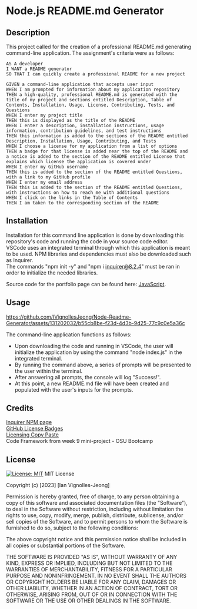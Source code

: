 # Node.js README.md Generator

## Description

This project called for the creation of a professional README.md generating command-line application. The assignment's criteria were as follows: 

```
AS A developer
I WANT a README generator
SO THAT I can quickly create a professional README for a new project
```
```
GIVEN a command-line application that accepts user input
WHEN I am prompted for information about my application repository
THEN a high-quality, professional README.md is generated with the title of my project and sections entitled Description, Table of Contents, Installation, Usage, License, Contributing, Tests, and Questions
WHEN I enter my project title
THEN this is displayed as the title of the README
WHEN I enter a description, installation instructions, usage information, contribution guidelines, and test instructions
THEN this information is added to the sections of the README entitled Description, Installation, Usage, Contributing, and Tests
WHEN I choose a license for my application from a list of options
THEN a badge for that license is added near the top of the README and a notice is added to the section of the README entitled License that explains which license the application is covered under
WHEN I enter my GitHub username
THEN this is added to the section of the README entitled Questions, with a link to my GitHub profile
WHEN I enter my email address
THEN this is added to the section of the README entitled Questions, with instructions on how to reach me with additional questions
WHEN I click on the links in the Table of Contents
THEN I am taken to the corresponding section of the README
```

## Installation

Installation for this command line application is done by downloading this repository's code and running the code in your source code editor. </br> 
VSCode uses an integrated terminal through which this application is meant to be used. NPM libraries and dependencies must also be downloaded such as Inquirer. </br>
The commands "npm init -y" and "npm i inquirer@8.2.4" must be ran in order to initialize the needed libraries. </br>

Source code for the portfolio page can be found here: [JavaScript](https://github.com/IVignollesJeong/Node-Readme-Generator/blob/master/index.js).

## Usage


https://github.com/IVignollesJeong/Node-Readme-Generator/assets/131202032/b55cb8be-f23d-4d3b-9d25-77c9c0e5a36c


The command-line application functions as follows:

- Upon downloading the code and running in VSCode, the user will initialize the application by using the command "node index.js" in the integrated terminal.
- By running the command above, a series of prompts will be presented to the user within the terminal.
- After answering all prompts, the console will log "Success!".
- At this point, a new README.md file will have been created and populated with the user's inputs for the prompts.

## Credits

[Inquirer NPM page](https://www.npmjs.com/package/inquirer/v/8.2.4) </br>
[GitHub License Badges](https://gist.github.com/lukas-h/2a5d00690736b4c3a7ba) </br>
[Licensing Copy Paste](https://choosealicense.com/licenses/) </br>
Code Framework from week 9 mini-project - OSU Bootcamp

## License
[![License: MIT](https://img.shields.io/badge/License-MIT-yellow.svg)](https://opensource.org/licenses/MIT)
MIT License

Copyright (c) [2023] [Ian Vignolles-Jeong]

Permission is hereby granted, free of charge, to any person obtaining a copy
of this software and associated documentation files (the "Software"), to deal
in the Software without restriction, including without limitation the rights
to use, copy, modify, merge, publish, distribute, sublicense, and/or sell
copies of the Software, and to permit persons to whom the Software is
furnished to do so, subject to the following conditions:

The above copyright notice and this permission notice shall be included in all
copies or substantial portions of the Software.

THE SOFTWARE IS PROVIDED "AS IS", WITHOUT WARRANTY OF ANY KIND, EXPRESS OR
IMPLIED, INCLUDING BUT NOT LIMITED TO THE WARRANTIES OF MERCHANTABILITY,
FITNESS FOR A PARTICULAR PURPOSE AND NONINFRINGEMENT. IN NO EVENT SHALL THE
AUTHORS OR COPYRIGHT HOLDERS BE LIABLE FOR ANY CLAIM, DAMAGES OR OTHER
LIABILITY, WHETHER IN AN ACTION OF CONTRACT, TORT OR OTHERWISE, ARISING FROM,
OUT OF OR IN CONNECTION WITH THE SOFTWARE OR THE USE OR OTHER DEALINGS IN THE
SOFTWARE.
